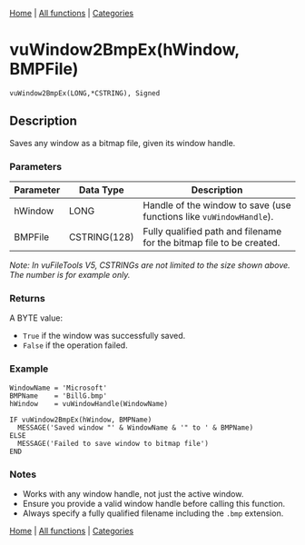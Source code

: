 [Home](../index.md) | [All functions](../all-functions.md) | [Categories](../categories/index.md)

# vuWindow2BmpEx(hWindow, BMPFile)

```Prototype
vuWindow2BmpEx(LONG,*CSTRING), Signed
```


## Description
Saves any window as a bitmap file, given its window handle.

### Parameters

| Parameter | Data Type    | Description                                                             |
|-----------|--------------|-------------------------------------------------------------------------|
| hWindow   | LONG         | Handle of the window to save (use functions like `vuWindowHandle`).     |
| BMPFile   | CSTRING(128) | Fully qualified path and filename for the bitmap file to be created.    |

_Note: In vuFileTools V5, CSTRINGs are not limited to the size shown above. The number is for example only._

### Returns
A BYTE value:  
- `True` if the window was successfully saved.  
- `False` if the operation failed.

### Example

```Clarion
WindowName = 'Microsoft'
BMPName    = 'BillG.bmp'
hWindow    = vuWindowHandle(WindowName)

IF vuWindow2BmpEx(hWindow, BMPName)
  MESSAGE('Saved window "' & WindowName & '" to ' & BMPName)
ELSE
  MESSAGE('Failed to save window to bitmap file')
END
```

### Notes
- Works with any window handle, not just the active window.  
- Ensure you provide a valid window handle before calling this function.  
- Always specify a fully qualified filename including the `.bmp` extension.

[Home](../index.md) | [All functions](../all-functions.md) | [Categories](../categories/index.md)
